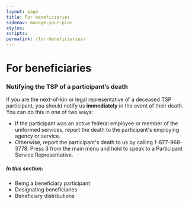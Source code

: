 ```yaml
---
layout: page
title: For beneficiaries
sidenav: manage-your-plan
styles:
scripts:
permalink: /for-beneficiaries/
---
```


# For beneficiaries

### Notifying the TSP of a participant’s death

If you are the next-of-kin or legal representative of a deceased TSP participant, you should notify us __immediately__ in the event of their death. You can do this in one of two ways:

+ If the participant was an active federal employee or member of the uniformed services, report the death to the participant's employing agency or service.
+ Otherwise, report the participant's death to us by calling 1-877-968-3778. Press 3 from the main menu and hold to speak to a Participant Service Representative.

##### In this section:

+ Being a beneficiary participant 
+ Designating beneficiaries
+ Beneficiary distributions

<!-- CONTENT END -->
